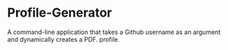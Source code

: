 # Profile-Generator
A command-line application that takes a Github username as an argument and dynamically creates a PDF. profile.
